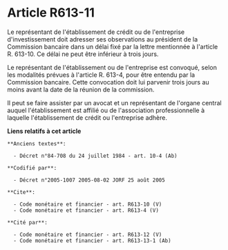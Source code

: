 # Article R613-11

Le représentant de l'établissement de crédit ou de l'entreprise d'investissement doit adresser ses observations au président
de la Commission bancaire dans un délai fixé par la lettre mentionnée à l'article R. 613-10. Ce délai ne peut être inférieur
à trois jours.

Le représentant de l'établissement ou de l'entreprise est convoqué, selon les modalités prévues à l'article R. 613-4, pour
être entendu par la Commission bancaire. Cette convocation doit lui parvenir trois jours au moins avant la date de la réunion
de la commission.

Il peut se faire assister par un avocat et un représentant de l'organe central auquel l'établissement est affilié ou de
l'association professionnelle à laquelle l'établissement de crédit ou l'entreprise adhère.

**Liens relatifs à cet article**

	**Anciens textes**:

	  - Décret n°84-708 du 24 juillet 1984 - art. 10-4 (Ab)

	**Codifié par**:

	  - Décret n°2005-1007 2005-08-02 JORF 25 août 2005

	**Cite**:

	  - Code monétaire et financier - art. R613-10 (V)
	  - Code monétaire et financier - art. R613-4 (V)

	**Cité par**:

	  - Code monétaire et financier - art. R613-12 (V)
	  - Code monétaire et financier - art. R613-13-1 (Ab)
